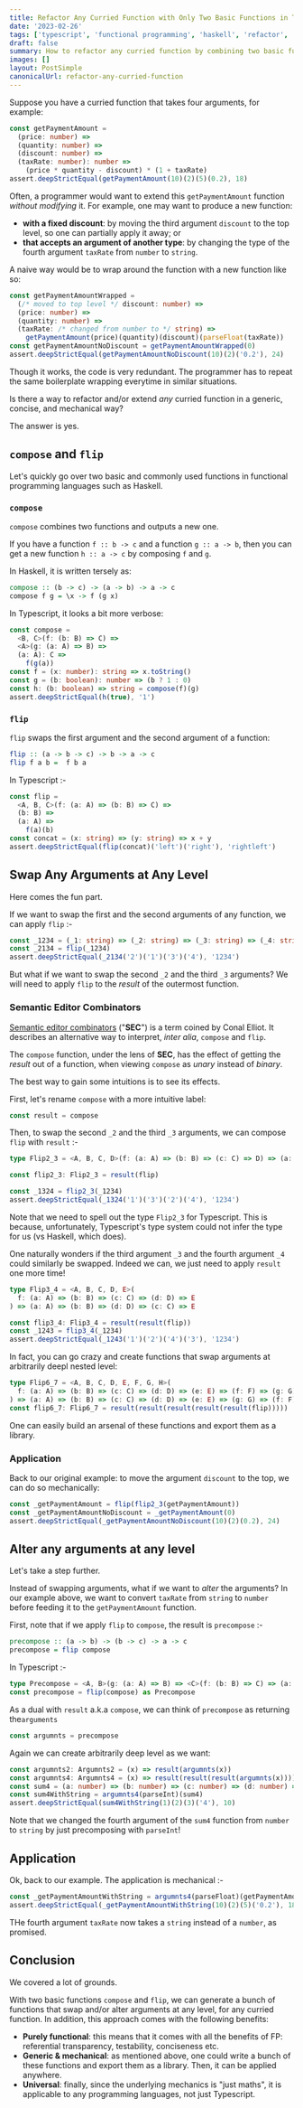 ```yaml
---
title: Refactor Any Curried Function with Only Two Basic Functions in Typescript (or Any Language)
date: '2023-02-26'
tags: ['typescript', 'functional programming', 'haskell', 'refactor', 'semantic-editor-combinators']
draft: false
summary: How to refactor any curried function by combining two basic functions, `compose` and `flip`, in a generic, mechanical and purely functional way. The arguments of any curried function can be swapped and/or altered at any (nested) level.
images: []
layout: PostSimple
canonicalUrl: refactor-any-curried-function
---
```


Suppose you have a curried function that takes four arguments, for example:

```ts
const getPaymentAmount =
  (price: number) =>
  (quantity: number) =>
  (discount: number) =>
  (taxRate: number): number =>
    (price * quantity - discount) * (1 + taxRate)
assert.deepStrictEqual(getPaymentAmount(10)(2)(5)(0.2), 18)
```

Often, a programmer would want to extend this `getPaymentAmount` function _without modifying_ it. For example, one may want to produce a new function:

- **with a fixed discount**: by moving the third argument `discount` to the top level, so one can partially apply it away; or
- **that accepts an argument of another type**: by changing the type of the fourth argument `taxRate` from `number` to `string`.

A naive way would be to wrap around the function with a new function like so:

```ts
const getPaymentAmountWrapped =
  (/* moved to top level */ discount: number) =>
  (price: number) =>
  (quantity: number) =>
  (taxRate: /* changed from number to */ string) =>
    getPaymentAmount(price)(quantity)(discount)(parseFloat(taxRate))
const getPaymentAmountNoDiscount = getPaymentAmountWrapped(0)
assert.deepStrictEqual(getPaymentAmountNoDiscount(10)(2)('0.2'), 24)
```

Though it works, the code is very redundant. The programmer has to repeat the same boilerplate wrapping everytime in similar situations.

Is there a way to refactor and/or extend _any_ curried function in a generic, concise, and mechanical way?

The answer is yes.

## `compose` and `flip`

Let's quickly go over two basic and commonly used functions in functional programming languages such as Haskell.

### `compose`

`compose` combines two functions and outputs a new one.

If you have a function `f :: b -> c` and a function `g :: a -> b`, then you can get a new function `h :: a -> c` by composing `f` and `g`.

In Haskell, it is written tersely as:

```haskell
compose :: (b -> c) -> (a -> b) -> a -> c
compose f g = \x -> f (g x)
```

In Typescript, it looks a bit more verbose:

```ts
const compose =
  <B, C>(f: (b: B) => C) =>
  <A>(g: (a: A) => B) =>
  (a: A): C =>
    f(g(a))
const f = (x: number): string => x.toString()
const g = (b: boolean): number => (b ? 1 : 0)
const h: (b: boolean) => string = compose(f)(g)
assert.deepStrictEqual(h(true), '1')
```

### `flip`

`flip` swaps the first argument and the second argument of a function:

```haskell
flip :: (a -> b -> c) -> b -> a -> c
flip f a b =  f b a
```

In Typescript :-

```ts
const flip =
  <A, B, C>(f: (a: A) => (b: B) => C) =>
  (b: B) =>
  (a: A) =>
    f(a)(b)
const concat = (x: string) => (y: string) => x + y
assert.deepStrictEqual(flip(concat)('left')('right'), 'rightleft')
```

## Swap Any Arguments at Any Level

Here comes the fun part.

If we want to swap the first and the second arguments of any function, we can apply `flip` :-

```ts
const _1234 = (_1: string) => (_2: string) => (_3: string) => (_4: string) => _1 + _2 + _3 + _4
const _2134 = flip(_1234)
assert.deepStrictEqual(_2134('2')('1')('3')('4'), '1234')
```

But what if we want to swap the second `_2` and the third `_3` arguments? We will need to apply `flip` to the _result_ of the outermost function.

### Semantic Editor Combinators

[Semantic editor combinators](http://conal.net/blog/posts/semantic-editor-combinators) ("**SEC**") is a term coined by Conal Elliot. It describes an alternative way to interpret, _inter alia_, `compose` and `flip`.

The `compose` function, under the lens of **SEC**, has the effect of getting the _result_ out of a function, when viewing `compose` as _unary_ instead of _binary_.

The best way to gain some intuitions is to see its effects.

First, let's rename `compose` with a more intuitive label:

```ts
const result = compose
```

Then, to swap the second `_2` and the third `_3` arguments, we can compose `flip` with `result` :-

```ts
type Flip2_3 = <A, B, C, D>(f: (a: A) => (b: B) => (c: C) => D) => (a: A) => (c: C) => (b: B) => D

const flip2_3: Flip2_3 = result(flip)

const _1324 = flip2_3(_1234)
assert.deepStrictEqual(_1324('1')('3')('2')('4'), '1234')
```

Note that we need to spell out the type `Flip2_3` for Typescript. This is because, unfortunately, Typescript's type system could not infer the type for us (vs Haskell, which does).

One naturally wonders if the third argument `_3` and the fourth argument `_4` could similarly be swapped. Indeed we can, we just need to apply `result` one more time!

```ts
type Flip3_4 = <A, B, C, D, E>(
  f: (a: A) => (b: B) => (c: C) => (d: D) => E
) => (a: A) => (b: B) => (d: D) => (c: C) => E

const flip3_4: Flip3_4 = result(result(flip))
const _1243 = flip3_4(_1234)
assert.deepStrictEqual(_1243('1')('2')('4')('3'), '1234')
```

In fact, you can go crazy and create functions that swap arguments at arbitrarily deepl nested level:

```ts
type Flip6_7 = <A, B, C, D, E, F, G, H>(
  f: (a: A) => (b: B) => (c: C) => (d: D) => (e: E) => (f: F) => (g: G) => H
) => (a: A) => (b: B) => (c: C) => (d: D) => (e: E) => (g: G) => (f: F) => H
const flip6_7: Flip6_7 = result(result(result(result(result(flip)))))
```

One can easily build an arsenal of these functions and export them as a library.

### Application

Back to our original example: to move the argument `discount` to the top, we can do so mechanically:

```ts
const _getPaymentAmount = flip(flip2_3(getPaymentAmount))
const _getPaymentAmountNoDiscount = _getPaymentAmount(0)
assert.deepStrictEqual(_getPaymentAmountNoDiscount(10)(2)(0.2), 24)
```

## Alter any arguments at any level

Let's take a step further.

Instead of swapping arguments, what if we want to _alter_ the arguments? In our example above, we want to convert `taxRate` from `string` to `number` before feeding it to the `getPaymentAmount` function.

First, note that if we apply `flip` to `compose`, the result is `precompose` :-

```haskell
precompose :: (a -> b) -> (b -> c) -> a -> c
precompose = flip compose
```

In Typescript :-

```ts
type Precompose = <A, B>(g: (a: A) => B) => <C>(f: (b: B) => C) => (a: A) => C
const precompose = flip(compose) as Precompose
```

As a dual with `result` a.k.a `compose`, we can think of `precompose` as returning the`arguments`

```ts
const argumnts = precompose
```

Again we can create arbitrarily deep level as we want:

```ts
const argumnts2: Argumnts2 = (x) => result(argumnts(x))
const argumnts4: Argumnts4 = (x) => result(result(result(argumnts(x))))
const sum4 = (a: number) => (b: number) => (c: number) => (d: number) => a + b + c + d
const sum4WithString = argumnts4(parseInt)(sum4)
assert.deepStrictEqual(sum4WithString(1)(2)(3)('4'), 10)
```

Note that we changed the fourth argument of the `sum4` function from `number` to `string` by just precomposing with `parseInt`!

## Application

Ok, back to our example. The application is mechanical :-

```ts
const _getPaymentAmountWithString = argumnts4(parseFloat)(getPaymentAmount)
assert.deepStrictEqual(_getPaymentAmountWithString(10)(2)(5)('0.2'), 18)
```

THe fourth argument `taxRate` now takes a `string` instead of a `number`, as promised.

## Conclusion

We covered a lot of grounds.

With two basic functions `compose` and `flip`, we can generate a bunch of functions that swap and/or alter arguments at any level, for any curried function. In addition, this approach comes with the following benefits:

- **Purely functional**: this means that it comes with all the benefits of FP: referential transparency, testability, conciseness etc.
- **Generic & mechanical**: as mentioned above, one could write a bunch of these functions and export them as a library. Then, it can be applied anywhere.
- **Universal**: finally, since the underlying mechanics is "just maths", it is applicable to any programming languages, not just Typescript.
